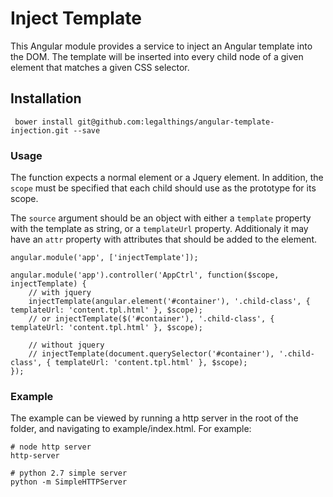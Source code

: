 # Inject Template

This Angular module provides a service to inject an Angular template into the DOM.
The template will be inserted into every child node of a given element that matches a given
CSS selector.

## Installation

     bower install git@github.com:legalthings/angular-template-injection.git --save

### Usage
The function expects a normal element or a Jquery element. In addition, the `scope` must be
specified that each child should use as the prototype for its scope.

The `source` argument should be an object with either a `template` property with the template as
string, or a `templateUrl` property. Additionaly it may have an `attr` property with attributes
that should be added to the element.

```
angular.module('app', ['injectTemplate']);

angular.module('app').controller('AppCtrl', function($scope, injectTemplate) {
    // with jquery
    injectTemplate(angular.element('#container'), '.child-class', { templateUrl: 'content.tpl.html' }, $scope);
    // or injectTemplate($('#container'), '.child-class', { templateUrl: 'content.tpl.html' }, $scope);

    // without jquery
    // injectTemplate(document.querySelector('#container'), '.child-class', { templateUrl: 'content.tpl.html' }, $scope);
});
```
### Example

The example can be viewed by running a http server in the root of the folder, and navigating
to example/index.html. For example:

```
# node http server
http-server

# python 2.7 simple server
python -m SimpleHTTPServer
```

